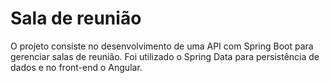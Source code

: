 # Sala de reunião
O projeto consiste no desenvolvimento de uma API com Spring Boot para gerenciar salas de reunião. Foi utilizado o Spring Data para persistência de dados e no front-end o Angular.
